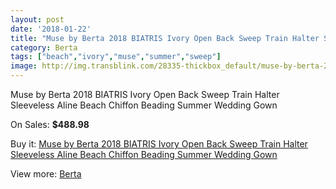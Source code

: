 ```yaml
---
layout: post
date: '2018-01-22'
title: "Muse by Berta 2018 BIATRIS Ivory Open Back Sweep Train Halter Sleeveless Aline Beach Chiffon Beading Summer Wedding Gown"
category: Berta
tags: ["beach","ivory","muse","summer","sweep"]
image: http://img.transblink.com/28335-thickbox_default/muse-by-berta-2018-biatris-ivory-open-back-sweep-train-halter-sleeveless-aline-beach-chiffon-beading-summer-wedding-gown.jpg
---
```

Muse by Berta 2018 BIATRIS Ivory Open Back Sweep Train Halter Sleeveless Aline Beach Chiffon Beading Summer Wedding Gown

On Sales: **$488.98**
<a href="https://www.transblink.com/en/berta/9268-muse-by-berta-2018-biatris-ivory-open-back-sweep-train-halter-sleeveless-aline-beach-chiffon-beading-summer-wedding-gown.html"><amp-img layout="responsive" width="600" height="600" src="//img.transblink.com/28335-thickbox_default/muse-by-berta-2018-biatris-ivory-open-back-sweep-train-halter-sleeveless-aline-beach-chiffon-beading-summer-wedding-gown.jpg" alt="Muse by Berta 2018 BIATRIS Ivory Open Back Sweep Train Halter Sleeveless Aline Beach Chiffon Beading Summer Wedding Gown 0" /></a>
<a href="https://www.transblink.com/en/berta/9268-muse-by-berta-2018-biatris-ivory-open-back-sweep-train-halter-sleeveless-aline-beach-chiffon-beading-summer-wedding-gown.html"><amp-img layout="responsive" width="600" height="600" src="//img.transblink.com/28342-thickbox_default/muse-by-berta-2018-biatris-ivory-open-back-sweep-train-halter-sleeveless-aline-beach-chiffon-beading-summer-wedding-gown.jpg" alt="Muse by Berta 2018 BIATRIS Ivory Open Back Sweep Train Halter Sleeveless Aline Beach Chiffon Beading Summer Wedding Gown 1" /></a>
<a href="https://www.transblink.com/en/berta/9268-muse-by-berta-2018-biatris-ivory-open-back-sweep-train-halter-sleeveless-aline-beach-chiffon-beading-summer-wedding-gown.html"><amp-img layout="responsive" width="600" height="600" src="//img.transblink.com/28341-thickbox_default/muse-by-berta-2018-biatris-ivory-open-back-sweep-train-halter-sleeveless-aline-beach-chiffon-beading-summer-wedding-gown.jpg" alt="Muse by Berta 2018 BIATRIS Ivory Open Back Sweep Train Halter Sleeveless Aline Beach Chiffon Beading Summer Wedding Gown 2" /></a>
<a href="https://www.transblink.com/en/berta/9268-muse-by-berta-2018-biatris-ivory-open-back-sweep-train-halter-sleeveless-aline-beach-chiffon-beading-summer-wedding-gown.html"><amp-img layout="responsive" width="600" height="600" src="//img.transblink.com/28340-thickbox_default/muse-by-berta-2018-biatris-ivory-open-back-sweep-train-halter-sleeveless-aline-beach-chiffon-beading-summer-wedding-gown.jpg" alt="Muse by Berta 2018 BIATRIS Ivory Open Back Sweep Train Halter Sleeveless Aline Beach Chiffon Beading Summer Wedding Gown 3" /></a>
<a href="https://www.transblink.com/en/berta/9268-muse-by-berta-2018-biatris-ivory-open-back-sweep-train-halter-sleeveless-aline-beach-chiffon-beading-summer-wedding-gown.html"><amp-img layout="responsive" width="600" height="600" src="//img.transblink.com/28339-thickbox_default/muse-by-berta-2018-biatris-ivory-open-back-sweep-train-halter-sleeveless-aline-beach-chiffon-beading-summer-wedding-gown.jpg" alt="Muse by Berta 2018 BIATRIS Ivory Open Back Sweep Train Halter Sleeveless Aline Beach Chiffon Beading Summer Wedding Gown 4" /></a>
<a href="https://www.transblink.com/en/berta/9268-muse-by-berta-2018-biatris-ivory-open-back-sweep-train-halter-sleeveless-aline-beach-chiffon-beading-summer-wedding-gown.html"><amp-img layout="responsive" width="600" height="600" src="//img.transblink.com/28338-thickbox_default/muse-by-berta-2018-biatris-ivory-open-back-sweep-train-halter-sleeveless-aline-beach-chiffon-beading-summer-wedding-gown.jpg" alt="Muse by Berta 2018 BIATRIS Ivory Open Back Sweep Train Halter Sleeveless Aline Beach Chiffon Beading Summer Wedding Gown 5" /></a>
<a href="https://www.transblink.com/en/berta/9268-muse-by-berta-2018-biatris-ivory-open-back-sweep-train-halter-sleeveless-aline-beach-chiffon-beading-summer-wedding-gown.html"><amp-img layout="responsive" width="600" height="600" src="//img.transblink.com/28337-thickbox_default/muse-by-berta-2018-biatris-ivory-open-back-sweep-train-halter-sleeveless-aline-beach-chiffon-beading-summer-wedding-gown.jpg" alt="Muse by Berta 2018 BIATRIS Ivory Open Back Sweep Train Halter Sleeveless Aline Beach Chiffon Beading Summer Wedding Gown 6" /></a>
<a href="https://www.transblink.com/en/berta/9268-muse-by-berta-2018-biatris-ivory-open-back-sweep-train-halter-sleeveless-aline-beach-chiffon-beading-summer-wedding-gown.html"><amp-img layout="responsive" width="600" height="600" src="//img.transblink.com/28336-thickbox_default/muse-by-berta-2018-biatris-ivory-open-back-sweep-train-halter-sleeveless-aline-beach-chiffon-beading-summer-wedding-gown.jpg" alt="Muse by Berta 2018 BIATRIS Ivory Open Back Sweep Train Halter Sleeveless Aline Beach Chiffon Beading Summer Wedding Gown 7" /></a>

Buy it: [Muse by Berta 2018 BIATRIS Ivory Open Back Sweep Train Halter Sleeveless Aline Beach Chiffon Beading Summer Wedding Gown](https://www.transblink.com/en/berta/9268-muse-by-berta-2018-biatris-ivory-open-back-sweep-train-halter-sleeveless-aline-beach-chiffon-beading-summer-wedding-gown.html "Muse by Berta 2018 BIATRIS Ivory Open Back Sweep Train Halter Sleeveless Aline Beach Chiffon Beading Summer Wedding Gown")

View more: [Berta](https://www.transblink.com/en/81-berta "Berta")